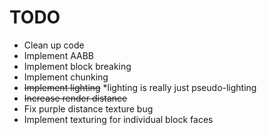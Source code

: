 # TODO
* Clean up code
* Implement AABB
* Implement block breaking
* Implement chunking
* ~~Implement lighting~~ *lighting is really just pseudo-lighting
* ~~Increase render distance~~
* Fix purple distance texture bug
* Implement texturing for individual block faces